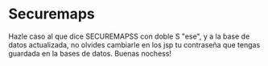 # Securemaps
Hazle caso al que dice SECUREMAPSS con doble S "ese", y a la base de datos actualizada, no olvides cambiarle en los jsp tu contraseña que tengas guardada en la bases de datos. 
Buenas nochess!
